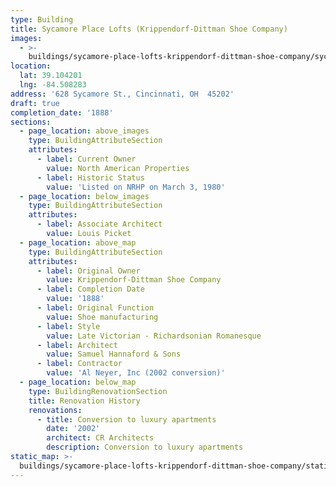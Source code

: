```yaml
---
type: Building
title: Sycamore Place Lofts (Krippendorf-Dittman Shoe Company)
images:
  - >-
    buildings/sycamore-place-lofts-krippendorf-dittman-shoe-company/sycamore-place-lofts-krippendorf-dittman-shoe-company-0_zoy2bi
location:
  lat: 39.104201
  lng: -84.508283
address: '628 Sycamore St., Cincinnati, OH  45202'
draft: true
completion_date: '1888'
sections:
  - page_location: above_images
    type: BuildingAttributeSection
    attributes:
      - label: Current Owner
        value: North American Properties
      - label: Historic Status
        value: 'Listed on NRHP on March 3, 1980'
  - page_location: below_images
    type: BuildingAttributeSection
    attributes:
      - label: Associate Architect
        value: Louis Picket
  - page_location: above_map
    type: BuildingAttributeSection
    attributes:
      - label: Original Owner
        value: Krippendorf-Dittman Shoe Company
      - label: Completion Date
        value: '1888'
      - label: Original Function
        value: Shoe manufacturing
      - label: Style
        value: Late Victorian - Richardsonian Romanesque
      - label: Architect
        value: Samuel Hannaford & Sons
      - label: Contractor
        value: 'Al Neyer, Inc (2002 conversion)'
  - page_location: below_map
    type: BuildingRenovationSection
    title: Renovation History
    renovations:
      - title: Conversion to luxury apartments
        date: '2002'
        architect: CR Architects
        description: Conversion to luxury apartments
static_map: >-
  buildings/sycamore-place-lofts-krippendorf-dittman-shoe-company/static-map_vsrrkv
---
```

